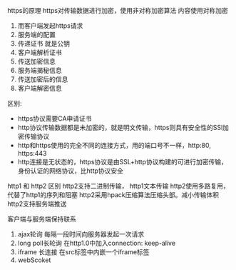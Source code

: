 https的原理
https对传输数据进行加密，使用非对称加密算法
内容使用对称加密

1. 而客户端发起https请求
2. 服务端的配置
3. 传递证书 就是公钥
4. 客户端解析证书
5. 传送加密信息
6. 服务端揭秘信息
7. 传送加密后的信息
8. 客户端解密信息

区别:
- https协议需要CA申请证书
- http协议传输数据都是未加密的，就是明文传输，https则具有安全性的SSl加密传输协议
- http和https使用的完全不同的连接方式，用的端口号不一样，http:80, https:443
- http连接是无状态的，https协议是由SSL+http协议构建的可进行加密传输，身份认证的网络协议，比http协议安全


http1 和 http2 区别
http2支持二进制传输， http1文本传输
http2使用多路复用，代替了http1的序列和阻塞
http2采用hpack压缩算法压缩头部。减小传输体积
http2支持服务端推送




客户端与服务端保持联系
1. ajax轮询 每隔一段时间向服务器发起一次请求
2. long poll长轮询 在http1.0中加入connection: keep-alive
3. iframe 长连接 在src标签中内嵌一个iframe标签
4. webScoket